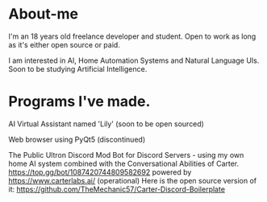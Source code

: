 # About-me

I'm an 18 years old freelance developer and student. Open to work as long as it's either open source or paid.

I am interested in AI, Home Automation Systems and Natural Language UIs. Soon to be studying Artificial Intelligence.

# Programs I've made.

AI Virtual Assistant named 'Lily' (soon to be open sourced)

Web browser using PyQt5 (discontinued)

The Public Ultron Discord Mod Bot for Discord Servers - using my own home AI system combined with the Conversational Abilities of Carter. https://top.gg/bot/1087420744809582692 powered by https://www.carterlabs.ai/ (operational)
Here is the open source version of it: https://github.com/TheMechanic57/Carter-Discord-Boilerplate
